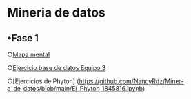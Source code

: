 #  Mineria de datos

## •Fase 1

○[Mapa mental](https://github.com/NancyRdz/Miner-a_de_datos/blob/main/MapaMental_1_1845816.pdf)

○[Ejercicio base de datos Equipo 3](https://github.com/claudiogaytan28/MineriaDeDatos/blob/main/EjercicioBD_Equipo3.pdf)

○[Ejercicios de Phyton] (https://github.com/NancyRdz/Miner-a_de_datos/blob/main/Ej_Phyton_1845816.ipynb)
